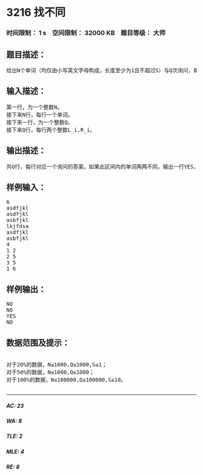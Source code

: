 # 3216 找不同   
### 时间限制： 1 s&nbsp;&nbsp;&nbsp;&nbsp;空间限制： 32000 KB&nbsp;&nbsp;&nbsp;&nbsp;题目等级： 大师  
## 题目描述：  

<pre>
给出N个单词（均仅由小写英文字母构成，长度至少为1且不超过S）与Q次询问，每次询问给定一组L_i,R_i，请你回答：从第L_i个单词到第R_i个单词是否两两不同。
</pre>
  
  
## 输入描述：  

<pre>
第一行，为一个整数N。  
接下来N行，每行一个单词。  
接下来一行，为一个整数Q。  
接下来Q行，每行两个整数L_i,R_i。
</pre>
  
  
## 输出描述：  

<pre>
共Q行，每行对应一个询问的答案。如果此区间内的单词两两不同，输出一行YES，否则输出一行NO。
</pre>
  
  
## 样例输入：  

<pre>
6
asdfjkl
asdfjkl
asbfjkl
lkjfdsa
asdfjkl
asbfjkl
4
1 2
2 5
3 5
1 6
</pre>
  
  
## 样例输出：  

<pre>
NO
NO
YES
NO
</pre>
  
  
## 数据范围及提示：  

<pre>

对于20%的数据，N≤1000,Q≤1000,S≤1；
对于50%的数据，N≤1000,Q≤1000；
对于100%的数据，N≤100000,Q≤100000,S≤10。

</pre>
  
  
***  

##### AC: 23  
##### WA: 8  
##### TLE: 2  
##### MLE: 4  
##### RE: 8  
